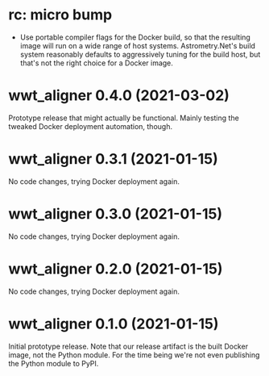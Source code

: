 # rc: micro bump

- Use portable compiler flags for the Docker build, so that the resulting image
  will run on a wide range of host systems. Astrometry.Net's build system
  reasonably defaults to aggressively tuning for the build host, but that's not
  the right choice for a Docker image.

# wwt_aligner 0.4.0 (2021-03-02)

Prototype release that might actually be functional. Mainly testing the
tweaked Docker deployment automation, though.

# wwt_aligner 0.3.1 (2021-01-15)

No code changes, trying Docker deployment again.

# wwt_aligner 0.3.0 (2021-01-15)

No code changes, trying Docker deployment again.

# wwt_aligner 0.2.0 (2021-01-15)

No code changes, trying Docker deployment again.

# wwt_aligner 0.1.0 (2021-01-15)

Initial prototype release. Note that our release artifact is the built Docker
image, not the Python module. For the time being we're not even publishing the
Python module to PyPI.
